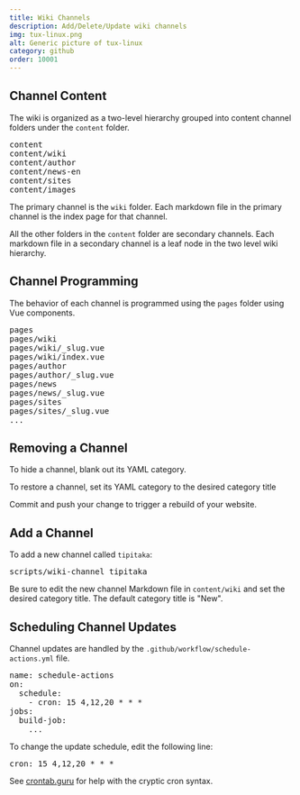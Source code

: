 ```yaml
---
title: Wiki Channels
description: Add/Delete/Update wiki channels
img: tux-linux.png
alt: Generic picture of tux-linux
category: github
order: 10001
---
```


## Channel Content
The wiki is organized 
as a two-level hierarchy grouped into content channel
folders under the `content` folder.

<pre>
content
content/wiki
content/author
content/news-en
content/sites
content/images
</pre>

The primary channel is the `wiki` folder.
Each markdown file in the primary channel is the index page
for that channel.

All the other folders in the `content` folder are secondary channels.
Each markdown file in a secondary channel is a leaf node in the 
two level wiki hierarchy.

## Channel Programming
The behavior of each channel is programmed using
the `pages` folder using Vue components.

<pre>
pages
pages/wiki
pages/wiki/_slug.vue
pages/wiki/index.vue
pages/author
pages/author/_slug.vue
pages/news
pages/news/_slug.vue
pages/sites
pages/sites/_slug.vue
...
</pre>

## Removing a Channel
To hide a channel, blank out its YAML category.

To restore a channel, set its YAML category to the desired category title

Commit and push your change to trigger a rebuild of your website.

## Add a Channel
To add a new channel called `tipitaka`:

<pre>
scripts/wiki-channel tipitaka
</pre>

Be sure to edit the new channel Markdown file in `content/wiki` 
and set the desired category title. The default category title is "New".

## Scheduling Channel Updates
Channel updates are handled by the `.github/workflow/schedule-actions.yml` file.

<pre>
name: schedule-actions
on: 
  schedule:
    - cron: 15 4,12,20 * * *
jobs:
  build-job:
    ...
</pre>

To change the update schedule, edit the following line:

<pre>
cron: 15 4,12,20 * * *
</pre>

See [crontab.guru](https://crontab.guru/) for help 
with the cryptic cron syntax.

